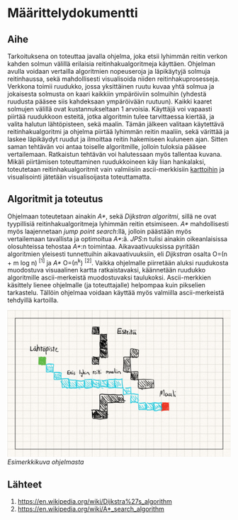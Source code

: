 # Määrittelydokumentti

## Aihe

Tarkoituksena on toteuttaa javalla ohjelma, joka etsii lyhimmän reitin verkon kahden solmun välillä erilaisia reitinhakualgoritmeja käyttäen. 
Ohjelman avulla voidaan vertailla algoritmien nopeuseroja ja läpikäytyjä solmuja reitinhaussa, sekä mahdollisesti visualisoida niiden reitinhakuprosesseja.
Verkkona toimii ruudukko, jossa yksittäinen ruutu kuvaa yhtä solmua ja jokaisesta solmusta on kaari kaikkiin ympäröiviin solmuihin (yhdestä ruudusta pääsee siis kahdeksaan ympäröivään ruutuun). Kaikki kaaret solmujen välillä ovat kustannukseltaan 1 arvoisia.
Käyttäjä voi vapaasti piirtää ruudukkoon esteitä, jotka algoritmin tulee tarvittaessa kiertää, ja valita halutun lähtöpisteen, sekä maalin. 
Tämän jälkeen valitaan käytettävä reitinhakualgoritmi ja ohjelma piirtää lyhimmän reitin maaliin, sekä värittää ja laskee läpikäydyt ruudut ja ilmoittaa reitin hakemiseen kuluneen ajan. Sitten saman tehtävän voi antaa toiselle algoritmille, jolloin tuloksia pääsee vertailemaan. Ratkaistun tehtävän voi halutessaan myös tallentaa kuvana. Mikäli piirtämisen toteuttaminen ruudukkoineen käy liian hankalaksi, toteutetaan reitinhakualgoritmit vain valmiisiin ascii-merkkisiin [karttoihin](https://www.movingai.com/benchmarks/grids.html) ja visualisointi jätetään visualisoijasta toteuttamatta.

## Algoritmit ja toteutus

Ohjelmaan toteutetaan ainakin _A*_, sekä _Dijkstran algoritmi_, sillä ne ovat tyypillisiä reitinhakualgoritmeja lyhimmän reitin etsimiseen. _A*_ mahdollisesti myös laajennetaan
_jump point search_:llä, jolloin päästään myös vertailemaan tavallista ja optimoitua _A*_:ä. _JPS_:n tulisi ainakin oikeanlaisissa olosuhteissa tehostaa _A*_:n toimintaa. Aikavaativuuksissa pyritään algoritmien yleisesti tunnettuihin aikavaativuuksiin, eli _Dijkstran_ osalta O=(n + m log n) <sup>[1]</sup> ja _A*_ O=(n<sup>k</sup>) <sup>[2]</sup>. Vaikka ohjelmalle piirretään aluksi ruudukosta muodostuva visuaalinen kartta ratkaistavaksi, käännetään ruudukko algoritmille ascii-merkeistä muodostuvaksi taulukoksi. Ascii-merkkien käsittely lienee ohjelmalle (ja toteuttajalle) helpompaa kuin pikselien tarkastelu. Tällöin ohjelmaa voidaan käyttää myös valmiilla ascii-merkeistä tehdyillä kartoilla.

![](https://github.com/chipfrog/Kartan-ratkaisija/blob/master/dokumentaatio/esimerkkikuva.png)
_Esimerkkikuva ohjelmasta_

## Lähteet

1. https://en.wikipedia.org/wiki/Dijkstra%27s_algorithm
2. https://en.wikipedia.org/wiki/A*_search_algorithm
